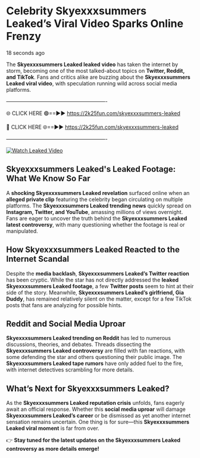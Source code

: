 # Celebrity Skyexxxsummers Leaked’s Viral Video Sparks Online Frenzy

18 seconds ago

The **Skyexxxsummers Leaked leaked video** has taken the internet by storm, becoming one of the most talked-about topics on **Twitter, Reddit, and TikTok**. Fans and critics alike are buzzing about the **Skyexxxsummers Leaked viral video**, with speculation running wild across social media platforms.

———————————————————-

🌐 CLICK HERE 🟢==►► https://2k25fun.com/skyexxxsummers-leaked

🔴 CLICK HERE 🌐==►► https://2k25fun.com/skyexxxsummers-leaked

———————————————————-

[![Watch Leaked Video](https://miro.medium.com/v2/resize:fit:828/format:webp/1*cilzJN44JGOrTw9NJCrNHA.gif "Watch Leaked Video")](https://2k25fun.com/skyexxxsummers-leaked)

## **Skyexxxsummers Leaked's Leaked Footage: What We Know So Far**  
A **shocking Skyexxxsummers Leaked revelation** surfaced online when an **alleged private clip** featuring the celebrity began circulating on multiple platforms. The **Skyexxxsummers Leaked trending news** quickly spread on **Instagram, Twitter, and YouTube**, amassing millions of views overnight. Fans are eager to uncover the truth behind the **Skyexxxsummers Leaked latest controversy**, with many questioning whether the footage is real or manipulated.  

## **How Skyexxxsummers Leaked Reacted to the Internet Scandal**  
Despite the **media backlash**, **Skyexxxsummers Leaked’s Twitter reaction** has been cryptic. While the star has not directly addressed the **leaked Skyexxxsummers Leaked footage**, a few **Twitter posts** seem to hint at their side of the story. Meanwhile, **Skyexxxsummers Leaked’s girlfriend, Gia Duddy**, has remained relatively silent on the matter, except for a few TikTok posts that fans are analyzing for possible hints.  

## **Reddit and Social Media Uproar**  
**Skyexxxsummers Leaked trending on Reddit** has led to numerous discussions, theories, and debates. Threads dissecting the **Skyexxxsummers Leaked controversy** are filled with fan reactions, with some defending the star and others questioning their public image. The **Skyexxxsummers Leaked tape rumors** have only added fuel to the fire, with internet detectives scrambling for more details.  

## **What’s Next for Skyexxxsummers Leaked?**  
As the **Skyexxxsummers Leaked reputation crisis** unfolds, fans eagerly await an official response. Whether this **social media uproar** will damage **Skyexxxsummers Leaked’s career** or be dismissed as yet another internet sensation remains uncertain. One thing is for sure—this **Skyexxxsummers Leaked viral moment** is far from over.  

👉 **Stay tuned for the latest updates on the Skyexxxsummers Leaked controversy as more details emerge!**  